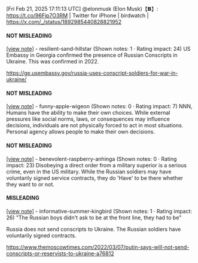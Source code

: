 [Fri Feb 21, 2025 17:11:13 UTC] @elonmusk (Elon Musk)【𝗕】: https://t.co/96Fjp7O3RM | Twitter for iPhone | birdwatch | https://x.com/_/status/1892985440828821952

#### NOT MISLEADING

[[view note]](https://x.com/i/birdwatch/n/1893193446166319368) - resilient-sand-hillstar (Shown notes: 1 · Rating impact: 24)
US Embassy in Georgia confirmed the presence of Russian Conscripts in Ukraine. This was confirmed in 2022. 

https://ge.usembassy.gov/russia-uses-conscript-soldiers-for-war-in-ukraine/

#### NOT MISLEADING

[[view note]](https://x.com/i/birdwatch/n/1893106910217351295) - funny-apple-wigeon (Shown notes: 0 · Rating impact: 7)
NNN, Humans have the ability to make their own choices. While external pressures like social norms, laws, or consequences may influence decisions, individuals are not physically forced to act in most situations. Personal agency allows people to make their own decisions. 

#### NOT MISLEADING

[[view note]](https://x.com/i/birdwatch/n/1893020967183753336) - benevolent-raspberry-anhinga (Shown notes: 0 · Rating impact: 23)
Disobeying a direct order from a military superior is a serious crime, even in the US military.  While the Russian soldiers may have voluntarily signed service contracts, they do 'Have' to be there whether they want to or not.

#### MISLEADING

[[view note]](https://x.com/i/birdwatch/n/1893010485496209666) - informative-summer-kingbird (Shown notes: 1 · Rating impact: 26)
"The Russian boys didn't ask to be at the front line, they had to be"

Russia does not send conscripts to Ukraine. The Russian soldiers have voluntarily signed contracts. 

https://www.themoscowtimes.com/2022/03/07/putin-says-will-not-send-conscripts-or-reservists-to-ukraine-a76812
